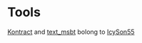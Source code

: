 # Tools
[Kontract](https://github.com/IcySon55/Kuriimu/tree/master/src/Kontract) and [text_msbt](https://github.com/IcySon55/Kuriimu/tree/master/src/text/text_msbt) bolong to [IcySon55](https://github.com/IcySon55)